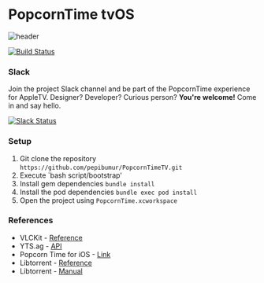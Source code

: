 PopcornTime tvOS
================

![header](https://github.com/pepibumur/PopcornTimeTV/raw/master/Assets/Header.png?raw=true)


[![Build Status](https://travis-ci.org/pepibumur/PopcornTimeTV.svg?branch=master)](https://travis-ci.org/pepibumur/PopcornTimeTV)

### Slack
Join the project Slack channel and be part of the PopcornTime experience for AppleTV. Designer? Developer? Curious person? **You're welcome!** Come in and say hello.

[![Slack Status](https://popcorntimeappletv.herokuapp.com/badge.svg)](https://popcorntimeappletv.herokuapp.com/)


### Setup

1. Git clone the repository `https://github.com/pepibumur/PopcornTimeTV.git`
2. Execute `bash script/bootstrap'
2. Install gem dependencies `bundle install`
3. Install the pod dependencies `bundle exec pod install`
4. Open the project using `PopcornTime.xcworkspace`


### References
- VLCKit - [Reference](https://wiki.videolan.org/VLCKit/)
- YTS.ag - [API](https://yts.ag/api)
- Popcorn Time for iOS - [Link](https://github.com/danylokostyshyn/popcorntime-ios)
- Libtorrent - [Reference](http://www.rasterbar.com/products/libtorrent/reference.html)
- Libtorrent - [Manual](http://www.rasterbar.com/products/libtorrent/manual.html)

